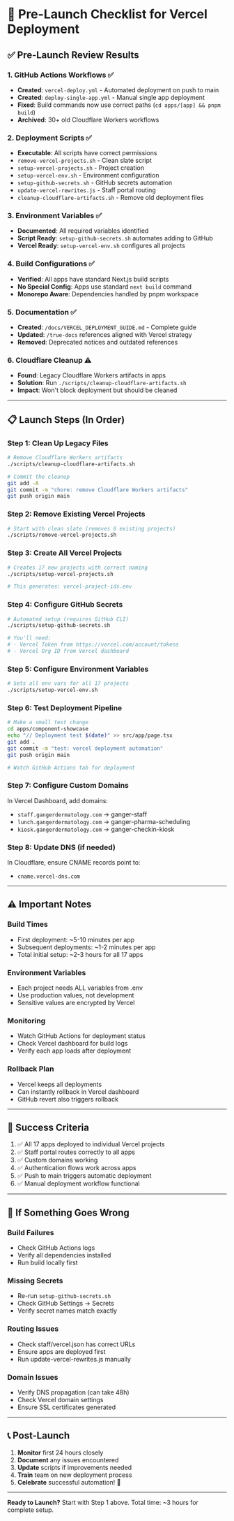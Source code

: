 # 🚀 Pre-Launch Checklist for Vercel Deployment

## ✅ Pre-Launch Review Results

### 1. **GitHub Actions Workflows** ✅
- **Created**: `vercel-deploy.yml` - Automated deployment on push to main
- **Created**: `deploy-single-app.yml` - Manual single app deployment
- **Fixed**: Build commands now use correct paths (`cd apps/[app] && pnpm build`)
- **Archived**: 30+ old Cloudflare Workers workflows

### 2. **Deployment Scripts** ✅
- **Executable**: All scripts have correct permissions
- `remove-vercel-projects.sh` - Clean slate script
- `setup-vercel-projects.sh` - Project creation
- `setup-vercel-env.sh` - Environment configuration
- `setup-github-secrets.sh` - GitHub secrets automation
- `update-vercel-rewrites.js` - Staff portal routing
- `cleanup-cloudflare-artifacts.sh` - Remove old deployment files

### 3. **Environment Variables** ✅
- **Documented**: All required variables identified
- **Script Ready**: `setup-github-secrets.sh` automates adding to GitHub
- **Vercel Ready**: `setup-vercel-env.sh` configures all projects

### 4. **Build Configurations** ✅
- **Verified**: All apps have standard Next.js build scripts
- **No Special Config**: Apps use standard `next build` command
- **Monorepo Aware**: Dependencies handled by pnpm workspace

### 5. **Documentation** ✅
- **Created**: `/docs/VERCEL_DEPLOYMENT_GUIDE.md` - Complete guide
- **Updated**: `/true-docs` references aligned with Vercel strategy
- **Removed**: Deprecated notices and outdated references

### 6. **Cloudflare Cleanup** ⚠️
- **Found**: Legacy Cloudflare Workers artifacts in apps
- **Solution**: Run `./scripts/cleanup-cloudflare-artifacts.sh`
- **Impact**: Won't block deployment but should be cleaned

---

## 📋 Launch Steps (In Order)

### Step 1: Clean Up Legacy Files
```bash
# Remove Cloudflare Workers artifacts
./scripts/cleanup-cloudflare-artifacts.sh

# Commit the cleanup
git add -A
git commit -m "chore: remove Cloudflare Workers artifacts"
git push origin main
```

### Step 2: Remove Existing Vercel Projects
```bash
# Start with clean slate (removes 6 existing projects)
./scripts/remove-vercel-projects.sh
```

### Step 3: Create All Vercel Projects
```bash
# Creates 17 new projects with correct naming
./scripts/setup-vercel-projects.sh

# This generates: vercel-project-ids.env
```

### Step 4: Configure GitHub Secrets
```bash
# Automated setup (requires GitHub CLI)
./scripts/setup-github-secrets.sh

# You'll need:
# - Vercel Token from https://vercel.com/account/tokens
# - Vercel Org ID from Vercel dashboard
```

### Step 5: Configure Environment Variables
```bash
# Sets all env vars for all 17 projects
./scripts/setup-vercel-env.sh
```

### Step 6: Test Deployment Pipeline
```bash
# Make a small test change
cd apps/component-showcase
echo "// Deployment test $(date)" >> src/app/page.tsx
git add .
git commit -m "test: vercel deployment automation"
git push origin main

# Watch GitHub Actions tab for deployment
```

### Step 7: Configure Custom Domains
In Vercel Dashboard, add domains:
- `staff.gangerdermatology.com` → ganger-staff
- `lunch.gangerdermatology.com` → ganger-pharma-scheduling  
- `kiosk.gangerdermatology.com` → ganger-checkin-kiosk

### Step 8: Update DNS (if needed)
In Cloudflare, ensure CNAME records point to:
- `cname.vercel-dns.com`

---

## ⚠️ Important Notes

### Build Times
- First deployment: ~5-10 minutes per app
- Subsequent deployments: ~1-2 minutes per app
- Total initial setup: ~2-3 hours for all 17 apps

### Environment Variables
- Each project needs ALL variables from .env
- Use production values, not development
- Sensitive values are encrypted by Vercel

### Monitoring
- Watch GitHub Actions for deployment status
- Check Vercel dashboard for build logs
- Verify each app loads after deployment

### Rollback Plan
- Vercel keeps all deployments
- Can instantly rollback in Vercel dashboard
- GitHub revert also triggers rollback

---

## 🎯 Success Criteria

1. ✅ All 17 apps deployed to individual Vercel projects
2. ✅ Staff portal routes correctly to all apps
3. ✅ Custom domains working
4. ✅ Authentication flows work across apps
5. ✅ Push to main triggers automatic deployment
6. ✅ Manual deployment workflow functional

---

## 🚨 If Something Goes Wrong

### Build Failures
- Check GitHub Actions logs
- Verify all dependencies installed
- Run build locally first

### Missing Secrets
- Re-run `setup-github-secrets.sh`
- Check GitHub Settings → Secrets
- Verify secret names match exactly

### Routing Issues
- Check staff/vercel.json has correct URLs
- Ensure apps are deployed first
- Run update-vercel-rewrites.js manually

### Domain Issues
- Verify DNS propagation (can take 48h)
- Check Vercel domain settings
- Ensure SSL certificates generated

---

## 📞 Post-Launch

1. **Monitor** first 24 hours closely
2. **Document** any issues encountered
3. **Update** scripts if improvements needed
4. **Train** team on new deployment process
5. **Celebrate** successful automation! 🎉

---

**Ready to Launch?** 
Start with Step 1 above. Total time: ~3 hours for complete setup.